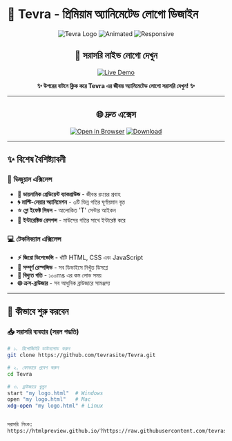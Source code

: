 # 🚀 Tevra - প্রিমিয়াম অ্যানিমেটেড লোগো ডিজাইন

<div align="center">

![Tevra Logo](https://img.shields.io/badge/Tevra-Logo-6a11cb?style=for-the-badge&logo=star&logoColor=white)
![Animated](https://img.shields.io/badge/100%25-Animated-success?style=for-the-badge)
![Responsive](https://img.shields.io/badge/Fully-Responsive-blue?style=for-the-badge)

## 🎯 সরাসরি লাইভ লোগো দেখুন

[![Live Demo](https://img.shields.io/badge/🎮_লাইভ_ডেমো_দেখুন-Click_Here-ff6b6b?style=for-the-badge&logo=rocket&logoColor=white)](https://htmlpreview.github.io/?https://raw.githubusercontent.com/tevrasite/Tevra/main/my%20logo.html)

**✨ উপরের বাটনে ক্লিক করে Tevra এর জীবন্ত অ্যানিমেটেড লোগো সরাসরি দেখুন! ✨**

---

## 🌐 দ্রুত এক্সেস
[![Open in Browser](https://img.shields.io/badge/🌐_ব্রাউজারে_খুলুন-Open-2575fc?style=for-the-badge)](https://htmlpreview.github.io/?https://raw.githubusercontent.com/tevrasite/Tevra/main/my%20logo.html)
[![Download](https://img.shields.io/badge/📥_ডাউনলোড-Code-success?style=for-the-badge)](https://github.com/tevrasite/Tevra/archive/main.zip)

</div>

---

## ✨ বিশেষ বৈশিষ্ট্যাবলী

### 🎨 ভিজুয়াল এক্সিলেন্স
- **🌈 ডায়নামিক গ্রেডিয়েন্ট ব্যাকগ্রাউন্ড** - জীবন্ত রংয়ের প্রবাহ
- **🌀 মাল্টি-লেয়ার অ্যানিমেশন** - ৩টি ভিন্ন গতির ঘূর্ণায়মান বৃত্ত
- **⭐ গ্লো ইফেক্ট সিম্বল** - আলোকিত 'T' সেন্টার আইকন
- **🎯 ইন্টারেক্টিভ রেসপন্স** - মাউসের গতির সাথে ইন্টারেক্ট করে

### 💻 টেকনিক্যাল এক্সিলেন্স
- **⚡ জিরো ডিপেন্ডেন্সি** - খাঁটি HTML, CSS এবং JavaScript
- **📱 সম্পূর্ণ রেস্পন্সিভ** - সব ডিভাইসে নিখুঁত ডিসপ্লে
- **🚀 বিদ্যুত গতি** - ১০০ms এর কম লোড সময়
- **🌐 ক্রস-ব্রাউজার** - সব আধুনিক ব্রাউজারে সামঞ্জস্য

---

## 🚀 কীভাবে শুরু করবেন

### 📥 সরাসরি ব্যবহার (সরল পদ্ধতি)
```bash
# ১. রিপোজিটরি ডাউনলোড করুন
git clone https://github.com/tevrasite/Tevra.git

# ২. ফোল্ডারে প্রবেশ করুন
cd Tevra

# ৩. ব্রাউজারে খুলুন
start "my logo.html"  # Windows
open "my logo.html"   # Mac
xdg-open "my logo.html" # Linux


সরাসরি লিংক: 
https://htmlpreview.github.io/?https://raw.githubusercontent.com/tevrasite/Tevra/main/my%20logo.html


